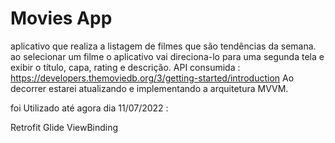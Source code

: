 # Movies App

aplicativo que realiza a listagem de filmes que são tendências da semana. 
ao selecionar um filme o aplicativo vai direciona-lo para uma segunda tela e exibir o título, capa, rating e descrição.
API consumida : https://developers.themoviedb.org/3/getting-started/introduction
Ao decorrer estarei atualizando e implementando a arquitetura MVVM.

foi Utilizado até agora dia 11/07/2022 :

Retrofit 
Glide
ViewBinding
